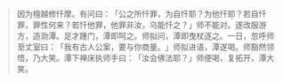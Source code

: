 
> 因为檀越修忏摩。有问曰：​「公之所忏罪，为自忏耶？为他忏耶？若自忏罪，罪性何来？若忏他罪，他罪非汝，乌能忏之？​」师不能对。遂改服游方，造泐潭。足才踵门，潭即呵之。师拟问，潭即曳杖逐之。一日，忽呼师至丈室曰：​「我有古人公案，要与你商量。​」师拟进语，潭遂喝。师豁然领悟，乃大笑。潭下禅床执师手曰：​「汝会佛法耶？​」师便喝，复拓开，潭大笑。
